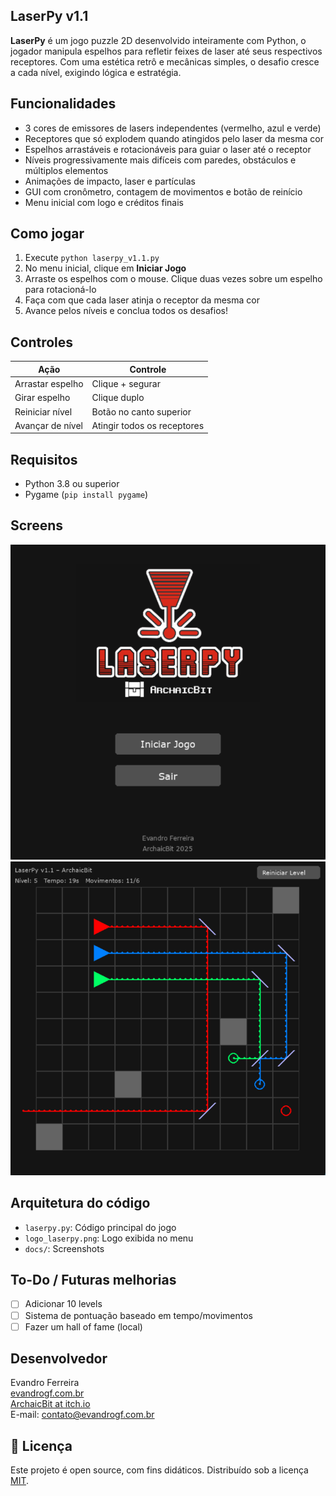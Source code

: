 ## LaserPy v1.1

**LaserPy** é um jogo puzzle 2D desenvolvido inteiramente com Python, o jogador manipula espelhos para refletir feixes de laser até seus respectivos receptores. Com uma estética retrô e mecânicas simples, o desafio cresce a cada nível, exigindo lógica e estratégia.

## Funcionalidades

- 3 cores de emissores de lasers independentes (vermelho, azul e verde)
- Receptores que só explodem quando atingidos pelo laser da mesma cor
- Espelhos arrastáveis e rotacionáveis para guiar o laser até o receptor
- Níveis progressivamente mais difíceis com paredes, obstáculos e múltiplos elementos
- Animações de impacto, laser e partículas
- GUI com cronômetro, contagem de movimentos e botão de reinício
- Menu inicial com logo e créditos finais

## Como jogar

1. Execute `python laserpy_v1.1.py`
2. No menu inicial, clique em **Iniciar Jogo**
3. Arraste os espelhos com o mouse. Clique duas vezes sobre um espelho para rotacioná-lo
4. Faça com que cada laser atinja o receptor da mesma cor
5. Avance pelos níveis e conclua todos os desafios!

## Controles

| Ação                     | Controle                    |
|--------------------------|-----------------------------|
| Arrastar espelho         | Clique + segurar            |
| Girar espelho            | Clique duplo                |
| Reiniciar nível          | Botão no canto superior     |
| Avançar de nível         | Atingir todos os receptores |

## Requisitos

- Python 3.8 ou superior
- Pygame (`pip install pygame`)

## Screens

![screenshot](docs/screen1.png)
![screenshot](docs/screen2.png)

## Arquitetura do código

- `laserpy.py`: Código principal do jogo
- `logo_laserpy.png`: Logo exibida no menu
- `docs/`: Screenshots
  
## To-Do / Futuras melhorias

- [ ] Adicionar 10 levels
- [ ] Sistema de pontuação baseado em tempo/movimentos
- [ ] Fazer um hall of fame (local)

## Desenvolvedor

Evandro Ferreira  
[evandrogf.com.br](https://www.evandrogf.com.br)  
[ArchaicBit at itch.io](https://archaicbit.itch.io)  
E-mail: contato@evandrogf.com.br

## 📄 Licença

Este projeto é open source, com fins didáticos. Distribuído sob a licença [MIT](LICENSE).
